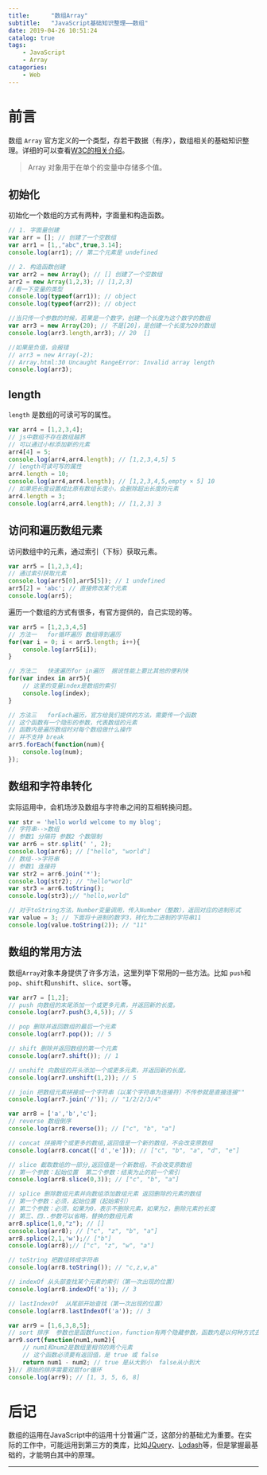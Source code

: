 ```yaml
---
title:      "数组Array"
subtitle:   "JavaScript基础知识整理——数组"
date: 2019-04-26 10:51:24
catalog: true
tags:
    - JavaScript
    - Array
catagories: 
    - Web
---
```


# 前言

数组 `Array` 官方定义的一个类型，存若干数据（有序），数组相关的基础知识整理。详细的可以查看[W3C的相关介绍][1]。  

> Array 对象用于在单个的变量中存储多个值。  

## 初始化

初始化一个数组的方式有两种，字面量和构造函数。

```js
// 1. 字面量创建  
var arr = []; // 创建了一个空数组
var arr1 = [1,,"abc",true,3.14];
console.log(arr1); // 第二个元素是 undefined

// 2. 构造函数创建
var arr2 = new Array(); // [] 创建了一个空数组
arr2 = new Array(1,2,3); // [1,2,3]
//看一下变量的类型
console.log(typeof(arr1)); // object
console.log(typeof(arr2)); // object

//当只传一个参数的时候，若果是一个数字，创建一个长度为这个数字的数组
var arr3 = new Array(20); // 不是[20]，是创建一个长度为20的数组
console.log(arr3.length,arr3); // 20  []

//如果是负值，会报错
// arr3 = new Array(-2);
// Array.html:30 Uncaught RangeError: Invalid array length
console.log(arr3);
```

## length

`length` 是数组的可读可写的属性。  

```js
var arr4 = [1,2,3,4];
// js中数组不存在数组越界
// 可以通过小标添加新的元素
arr4[4] = 5;
console.log(arr4,arr4.length); // [1,2,3,4,5] 5
// length可读可写的属性
arr4.length = 10;
console.log(arr4,arr4.length); // [1,2,3,4,5,empty × 5] 10
// 如果把长度设置成比原有数组长度小，会删除超出长度的元素
arr4.length = 3;
console.log(arr4,arr4.length); // [1,2,3] 3
```

## 访问和遍历数组元素

访问数组中的元素，通过索引（下标）获取元素。

```js
var arr5 = [1,2,3,4];
// 通过索引获取元素
console.log(arr5[0],arr5[5]); // 1 undefined
arr5[2] = 'abc'; // 直接修改某个元素
console.log(arr5);
```

遍历一个数组的方式有很多，有官方提供的，自己实现的等。  

```js
var arr5 = [1,2,3,4,5]
// 方法一   for循环遍历 数组得到遍历  
for(var i = 0; i < arr5.length; i++){
    console.log(arr5[i]);
}

// 方法二   快速遍历for in遍历  据说性能上要比其他的便利快
for(var index in arr5){
    // 这里的变量index是数组的索引
    console.log(index);
}

// 方法三   forEach遍历，官方给我们提供的方法，需要传一个函数
// 这个函数有一个隐形的参数，代表数组的元素
// 函数内是遍历数组时对每个数组做什么操作
// 并不支持 break
arr5.forEach(function(num){
    console.log(num);
});
```

## 数组和字符串转化

实际运用中，会机场涉及数组与字符串之间的互相转换问题。

```js
var str = 'hello world welcome to my blog';
// 字符串-->数组
// 参数1 分隔符 参数2 个数限制
var arr6 = str.split(' ', 2);
console.log(arr6); // ["hello", "world"]
// 数组-->字符串
// 参数1 连接符
var str2 = arr6.join('*');
console.log(str2); // "hello*world"
var str3 = arr6.toString();
console.log(str3);// "hello,world"

// 对于toString方法，Number变量调用，传入Number（整数），返回对应的进制形式
var value = 3; // 下面将十进制的数字3，转化为二进制的字符串11
console.log(value.toString(2)); // "11"
```

## 数组的常用方法

数组`Array`对象本身提供了许多方法，这里列举下常用的一些方法。比如 `push`和`pop`、`shift`和`unshift`、`slice`、`sort`等。

```js
var arr7 = [1,2];
// push 向数组的末尾添加一个或更多元素，并返回新的长度。
console.log(arr7.push(3,4,5)); // 5

// pop 删除并返回数组的最后一个元素
console.log(arr7.pop()); // 5

// shift 删除并返回数组的第一个元素
console.log(arr7.shift()); // 1

// unshift 向数组的开头添加一个或更多元素，并返回新的长度。
console.log(arr7.unshift(1,2)); // 5

// join 把数组元素拼接成一个字符串（以某个字符串为连接符）不传参就是直接连接""
console.log(arr7.join('/')); // "1/2/2/3/4"

var arr8 = ['a','b','c'];
// reverse 数组倒序
console.log(arr8.reverse()); // ["c", "b", "a"]

// concat 拼接两个或更多的数组,返回值是一个新的数组，不会改变原数组
console.log(arr8.concat(['d','e'])); // ["c", "b", "a", "d", "e"]

// slice 截取数组的一部分,返回值是一个新数组，不会改变原数组
// 第一个参数：起始位置  第二个参数：结束为止的前一个索引
console.log(arr8.slice(0,3)); // ["c", "b", "a"]

// splice 删除数组元素并向数组添加数组元素 返回删除的元素的数组
// 第一个参数：必须，起始位置（起始索引）
// 第二个参数：必须，如果为0，表示不删除元素，如果为2，删除元素的长度
// 第三、四..参数可以省略，替换的数组元素
arr8.splice(1,0,"z"); // []
console.log(arr8); // ["c", "z", "b", "a"]
arr8.splice(2,1,'w');// ["b"]
console.log(arr8);// ["c", "z", "w", "a"]

// toString 把数组转成字符串
console.log(arr8.toString()); // "c,z,w,a"

// indexOf 从头部查找某个元素的索引（第一次出现的位置）
console.log(arr8.indexOf('a')); // 3

// lastIndexOf  从尾部开始查找（第一次出现的位置）
console.log(arr8.lastIndexOf('a')); // 3

var arr9 = [1,6,3,8,5];
// sort 排序  参数也是函数function，function有两个隐藏参数，函数内是以何种方式去排序
arr9.sort(function(num1,num2){
    // num1和num2是数组里相邻的两个元素
    // 这个函数必须要有返回值，是 true 或 false
    return num1 - num2; // true 是从大到小  false从小到大
})// 原始的排序需要双层for循环
console.log(arr9); // [1, 3, 5, 6, 8]
```

# 后记

数组的运用在JavaScript中的运用十分普遍广泛，这部分的基础尤为重要。在实际的工作中，可能运用到第三方的类库，比如[JQuery][2]、[Lodash][3]等，但是掌握最基础的，才能明白其中的原理。

---  

[1]: http://www.w3school.com.cn/jsref/jsref_obj_array.asp
[2]: http://www.w3school.com.cn/jquery/traversing_map.asp
[3]: https://www.html.cn/doc/lodash/